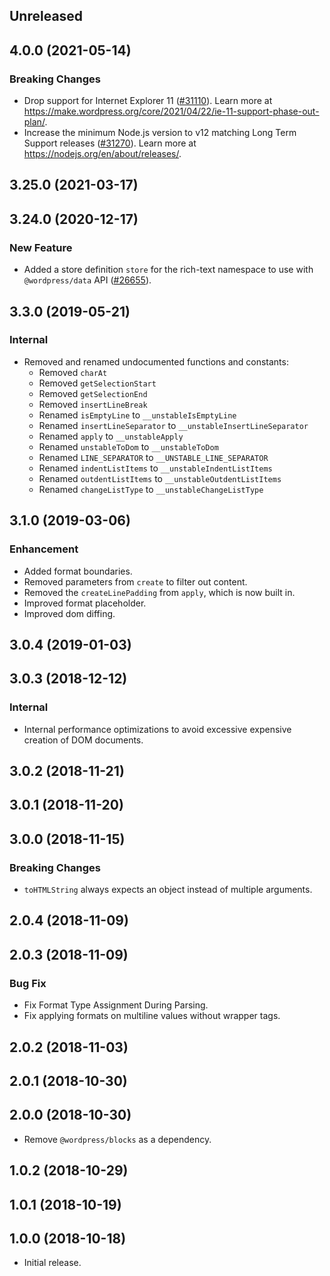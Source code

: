 <!-- Learn how to maintain this file at https://github.com/WordPress/gutenberg/tree/HEAD/packages#maintaining-changelogs. -->

## Unreleased

## 4.0.0 (2021-05-14)

### Breaking Changes

-   Drop support for Internet Explorer 11 ([#31110](https://github.com/WordPress/gutenberg/pull/31110)). Learn more at https://make.wordpress.org/core/2021/04/22/ie-11-support-phase-out-plan/.
-   Increase the minimum Node.js version to v12 matching Long Term Support releases ([#31270](https://github.com/WordPress/gutenberg/pull/31270)). Learn more at https://nodejs.org/en/about/releases/.

## 3.25.0 (2021-03-17)

## 3.24.0 (2020-12-17)

### New Feature

-   Added a store definition `store` for the rich-text namespace to use with `@wordpress/data` API ([#26655](https://github.com/WordPress/gutenberg/pull/26655)).

## 3.3.0 (2019-05-21)

### Internal

-   Removed and renamed undocumented functions and constants:
    -   Removed `charAt`
    -   Removed `getSelectionStart`
    -   Removed `getSelectionEnd`
    -   Removed `insertLineBreak`
    -   Renamed `isEmptyLine` to `__unstableIsEmptyLine`
    -   Renamed `insertLineSeparator` to `__unstableInsertLineSeparator`
    -   Renamed `apply` to `__unstableApply`
    -   Renamed `unstableToDom` to `__unstableToDom`
    -   Renamed `LINE_SEPARATOR` to `__UNSTABLE_LINE_SEPARATOR`
    -   Renamed `indentListItems` to `__unstableIndentListItems`
    -   Renamed `outdentListItems` to `__unstableOutdentListItems`
    -   Renamed `changeListType` to `__unstableChangeListType`

## 3.1.0 (2019-03-06)

### Enhancement

-   Added format boundaries.
-   Removed parameters from `create` to filter out content.
-   Removed the `createLinePadding` from `apply`, which is now built in.
-   Improved format placeholder.
-   Improved dom diffing.

## 3.0.4 (2019-01-03)

## 3.0.3 (2018-12-12)

### Internal

-   Internal performance optimizations to avoid excessive expensive creation of DOM documents.

## 3.0.2 (2018-11-21)

## 3.0.1 (2018-11-20)

## 3.0.0 (2018-11-15)

### Breaking Changes

-   `toHTMLString` always expects an object instead of multiple arguments.

## 2.0.4 (2018-11-09)

## 2.0.3 (2018-11-09)

### Bug Fix

-   Fix Format Type Assignment During Parsing.
-   Fix applying formats on multiline values without wrapper tags.

## 2.0.2 (2018-11-03)

## 2.0.1 (2018-10-30)

## 2.0.0 (2018-10-30)

-   Remove `@wordpress/blocks` as a dependency.

## 1.0.2 (2018-10-29)

## 1.0.1 (2018-10-19)

## 1.0.0 (2018-10-18)

-   Initial release.
